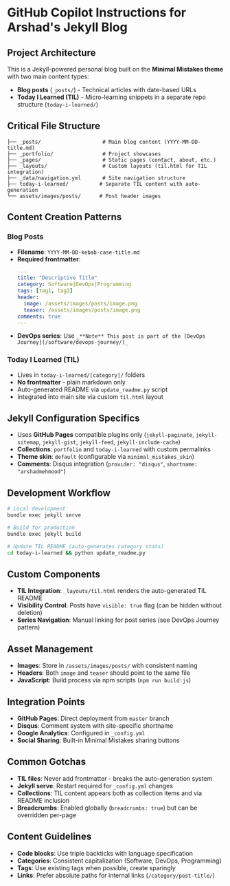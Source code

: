 # GitHub Copilot Instructions for Arshad's Jekyll Blog

## Project Architecture
This is a Jekyll-powered personal blog built on the **Minimal Mistakes theme** with two main content types:
- **Blog posts** (`_posts/`) - Technical articles with date-based URLs
- **Today I Learned (TIL)** - Micro-learning snippets in a separate repo structure (`today-i-learned/`)

## Critical File Structure
```
├── _posts/                    # Main blog content (YYYY-MM-DD-title.md)
├── _portfolio/                # Project showcases
├── _pages/                    # Static pages (contact, about, etc.)
├── _layouts/                  # Custom layouts (til.html for TIL integration)
├── _data/navigation.yml       # Site navigation structure
├── today-i-learned/          # Separate TIL content with auto-generation
└── assets/images/posts/      # Post header images
```

## Content Creation Patterns

### Blog Posts
- **Filename**: `YYYY-MM-DD-kebab-case-title.md`
- **Required frontmatter**:
  ```yaml
  ---
  title: "Descriptive Title"
  category: Software|DevOps|Programming
  tags: [tag1, tag2]
  header:
    image: /assets/images/posts/image.png
    teaser: /assets/images/posts/image.png
  comments: true
  ---
  ```
- **DevOps series**: Use `_**Note** This post is part of the [DevOps Journey](/software/devops-journey/)_`

### Today I Learned (TIL)
- Lives in `today-i-learned/[category]/` folders
- **No frontmatter** - plain markdown only
- Auto-generated README via `update_readme.py` script
- Integrated into main site via custom `til.html` layout

## Jekyll Configuration Specifics
- Uses **GitHub Pages** compatible plugins only (`jekyll-paginate`, `jekyll-sitemap`, `jekyll-gist`, `jekyll-feed`, `jekyll-include-cache`)
- **Collections**: `portfolio` and `today-i-learned` with custom permalinks
- **Theme skin**: `default` (configurable via `minimal_mistakes_skin`)
- **Comments**: Disqus integration (`provider: "disqus"`, `shortname: "arshadmehmood"`)

## Development Workflow
```bash
# Local development
bundle exec jekyll serve

# Build for production  
bundle exec jekyll build

# Update TIL README (auto-generates category stats)
cd today-i-learned && python update_readme.py
```

## Custom Components
- **TIL Integration**: `_layouts/til.html` renders the auto-generated TIL README
- **Visibility Control**: Posts have `visible: true` flag (can be hidden without deletion)
- **Series Navigation**: Manual linking for post series (see DevOps Journey pattern)

## Asset Management
- **Images**: Store in `/assets/images/posts/` with consistent naming
- **Headers**: Both `image` and `teaser` should point to the same file
- **JavaScript**: Build process via npm scripts (`npm run build:js`)

## Integration Points
- **GitHub Pages**: Direct deployment from `master` branch
- **Disqus**: Comment system with site-specific shortname
- **Google Analytics**: Configured in `_config.yml`
- **Social Sharing**: Built-in Minimal Mistakes sharing buttons

## Common Gotchas
- **TIL files**: Never add frontmatter - breaks the auto-generation system
- **Jekyll serve**: Restart required for `_config.yml` changes
- **Collections**: TIL content appears both as collection items and via README inclusion
- **Breadcrumbs**: Enabled globally (`breadcrumbs: true`) but can be overridden per-page

## Content Guidelines
- **Code blocks**: Use triple backticks with language specification
- **Categories**: Consistent capitalization (Software, DevOps, Programming)
- **Tags**: Use existing tags when possible, create sparingly
- **Links**: Prefer absolute paths for internal links (`/category/post-title/`)
